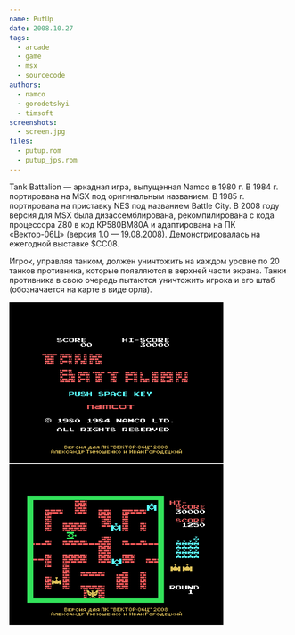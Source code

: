 ```yaml
---
name: PutUp
date: 2008.10.27
tags:
  - arcade
  - game
  - msx
  - sourcecode
authors:
  - namco
  - gorodetskyi
  - timsoft
screenshots:
  - screen.jpg
files:
  - putup.rom
  - putup_jps.rom
---
```


Tank Battalion — аркадная игра, выпущенная Namco в 1980 г. В 1984 г. портирована на MSX под оригинальным названием. В 1985 г. портирована на приставку NES под названием Battle City. В 2008 году версия для MSX была дизассемблирована, рекомпилирована с кода процессора Z80 в код КР580ВМ80А и адаптирована на ПК «Вектор-06Ц» (версия 1.0 — 19.08.2008).
Демонстрировалась на ежегодной выставке $CC08.

Игрок, управляя танком, должен уничтожить на каждом уровне по 20 танков противника, которые появляются в верхней части экрана. Танки противника в свою очередь пытаются уничтожить игрока и его штаб (обозначается на карте в виде орла).

![Screenshot 1](tankbat1.png)
![Screenshot 2](tankbat2.png)
